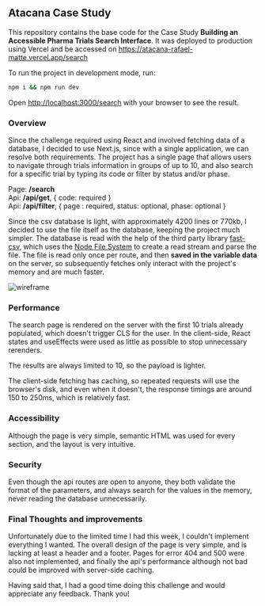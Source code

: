 ## Atacana Case Study

This repository contains the base code for the Case Study **Building an Accessible Pharma Trials Search Interface**. It was deployed to production using Vercel and be accessed on https://atacana-rafael-matte.vercel.app/search

To run the project in development mode, run:

```bash
npm i && npm run dev
```

Open [http://localhost:3000/search](http://localhost:3000/search) with your browser to see the result.

### Overview

Since the challenge required using React and involved fetching data of a database, I decided to use Next.js, since with a single application, we can resolve both requirements. The project has a single page that allows users to navigate through trials information in groups of up to 10, and also search for a specific trial by typing its code or filter by status and/or phase.

Page: **/search**  
Api: **/api/get**, { code: required }  
Api: **/api/filter**, { page : required, status: optional, phase: optional }

Since the csv database is light, with approximately 4200 lines or 770kb, I decided to use the file itself as the database, keeping the project much simpler. The database is read with the help of the third party library [fast-csv](https://www.npmjs.com/package/fast-csv), which uses the [Node File System](https://nodejs.org/api/fs.html) to create a read stream and parse the file. The file is read only once per route, and then **saved in the variable data** on the server, so subsequently fetches only interact with the project's memory and are much faster.

![wireframe](https://github.com/user-attachments/assets/3a0b6403-1e16-493c-b319-c7b3cbb8e31d)

### Performance

The search page is rendered on the server with the first 10 trials already populated, which doesn't trigger CLS for the user. In the client-side, React states and useEffects were used as little as possible to stop unnecessary rerenders.

The results are always limited to 10, so the payload is lighter.

The client-side fetching has caching, so repeated requests will use the browser's disk, and even when it doesn't, the response timings are around 150 to 250ms, which is relatively fast.

### Accessibility

Although the page is very simple, semantic HTML was used for every section, and the layout is very intuitive.

### Security

Even though the api routes are open to anyone, they both validate the format of the parameters, and always search for the values in the memory, never reading the database unnecessarily.

### Final Thoughts and improvements

Unfortunately due to the limited time I had this week, I couldn't implement everything I wanted. The overall design of the page is very simple, and is lacking at least a header and a footer. Pages for error 404 and 500 were also not implemented, and finally the api's performance although not bad could be improved with server-side caching.

Having said that, I had a good time doing this challenge and would appreciate any feedback. Thank you!
